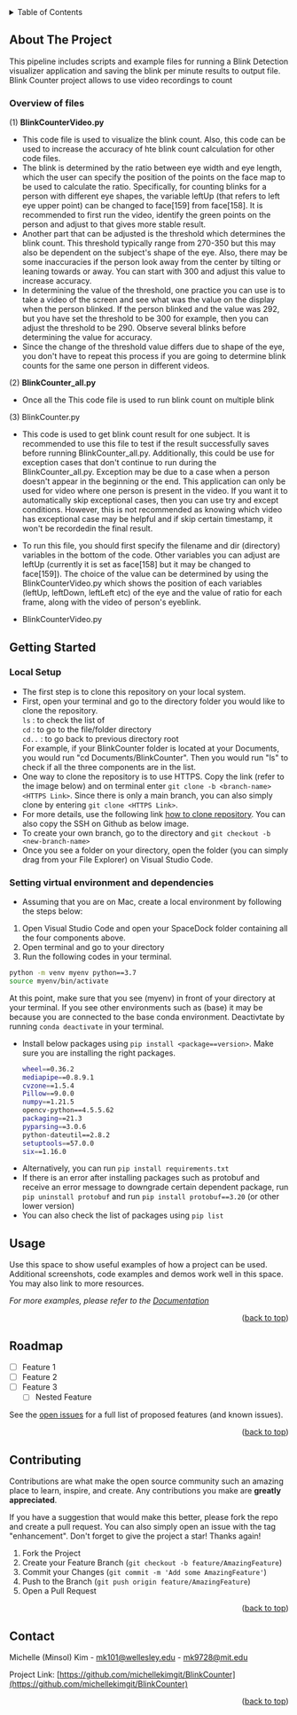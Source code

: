 <!-- TABLE OF CONTENTS -->
<details>
  <summary>Table of Contents</summary>
  <ol>
    <li>
      <a href="#about-the-project">About The Project</a>
    </li>
    <li>
      <a href="#getting-started">Getting Started</a>
      <ul>
        <li><a href="#Local Setup">Local Setup</a></li>
        <li><a href="#Setting virtual environment and dependenciess">Setting virtual environment and dependencies</a></li>
      </ul>
    </li>
    <li><a href="#usage">Usage</a></li>
    <li><a href="#roadmap">Roadmap</a></li>
    <li><a href="#contributing">contributing</a></li>
    <li><a href="#contact">Contact</a></li>
  </ol>
</details>


<!-- ABOUT THE PROJECT -->
## About The Project
This pipeline includes scripts and example files for running a Blink Detection visualizer application and saving the blink per minute results to output file. 
Blink Counter project allows to use video recordings to count 

### Overview of files 
(1) **BlinkCounterVideo.py** 
- This code file is used to visualize the blink count. Also, this code can be used to increase the accuracy of hte blink count calculation for other code files.
- The blink is determined by the ratio between eye width and eye length, which the user can specify the position of the points on the face map to be used to calculate the ratio. Specifically, for counting blinks for a person with different eye shapes, the variable leftUp (that refers to left eye upper point) can be changed to face[159] from face[158]. It is recommended to first run the video, identify the green points on the person and adjust to that gives more stable result.
- Another part that can be adjusted is the threshold which determines the blink count. This threshold typically range from 270-350 but this may also be dependent on the subject's shape of the eye. Also, there may be some inaccuracies if the person look away from the center by tilting or leaning towards or away. You can start with 300 and adjust this value to increase accuracy.
- In determining the value of the threshold, one practice you can use is to take a video of the screen and see what was the value on the display when the person blinked. If the person blinked and the value was 292, but you have set the threshold to be 300 for example, then you can adjust the threshold to be 290. Observe several blinks before determining the value for accuracy.
- Since the change of the threshold value differs due to shape of the eye, you don't have to repeat this process if you are going to determine blink counts for the same one person in different videos.


(2) **BlinkCounter_all.py**
- Once all the 
This code file is used to run blink count on multiple blink 

(3) BlinkCounter.py
- This code is used to get blink count result for one subject. It is recommended to use this file to test if the result successfully saves before running BlinkCounter_all.py. Additionally, this could be use for exception cases that don't continue to run during the BlinkCounter_all.py. Exception may be due to a case when a person doesn't appear in the beginning or the end. This application can only be used for video where one person is present in the video. If you want it to automatically skip exceptional cases, then you can use try and except conditions. However, this is not recommended as knowing which video has exceptional case may be helpful and if skip certain timestamp, it won't be recordedin the final result.
- To run this file, you should first specify the filename and dir (directory) variables in the bottom of the code. Other variables you can adjust are leftUp (currently it is set as face[158] but it may be changed to face[159]). The choice of the value can be determined by using the BlinkCounterVideo.py which shows the position of each variables (leftUp, leftDown, leftLeft etc) of the eye and the value of ratio for each frame, along with the video of person's eyeblink.

- BlinkCounterVideo.py

<!-- GETTING STARTED -->
## Getting Started
### Local Setup 
 * The first step is to clone this repository on your local system.
 * First, open your terminal and go to the directory folder you would like to clone the repository. <br>
       `ls` : to check the list of <br> 
       `cd` : to go to the file/folder directory <br> 
       `cd..` : to go back to previous directory root<br> 
   For example, if your BlinkCounter folder is located at your Documents, you would run "cd Documents/BlinkCounter". Then you would run "ls" to check if all the three components are in the list. <br> 
 * One way to clone the repository is to use HTTPS. Copy the link (refer to the image below) and on terminal enter `git clone -b <branch-name> <HTTPS Link>`. Since there is only a main branch, you can also simply clone by entering `git clone <HTTPS Link>`. 
 * For more details, use the following link [how to clone repository](https://docs.github.com/en/repositories/creating-and-managing-repositories/cloning-a-repository). You can also copy the SSH on Github as below image.
 * To create your own branch, go to the directory and `git checkout -b <new-branch-name>`
 * Once you see a folder on your directory, open the folder (you can simply drag from your File Explorer) on Visual Studio Code.

### Setting virtual environment and dependencies
* Assuming that you are on Mac, create a local environment by following the steps below: 

1. Open Visual Studio Code and open your SpaceDock folder containing all the four components above.
2. Open terminal and go to your directory <br> 
3. Run the following codes in your terminal.
   
```sh
python -m venv myenv python==3.7
source myenv/bin/activate
```
At this point, make sure that you see (myenv) in front of your directory at your terminal. If you see other environments such as (base) it may be because you are connected to the base conda environment. 
Deactivtate by running `conda deactivate` in your terminal.<br>
* Install below packages using `pip install <package==version>`. Make sure you are installing the right packages. 
  ```sh
  wheel==0.36.2
  mediapipe==0.8.9.1
  cvzone==1.5.4
  Pillow==9.0.0
  numpy==1.21.5
  opencv-python==4.5.5.62
  packaging==21.3
  pyparsing==3.0.6
  python-dateutil==2.8.2
  setuptools==57.0.0
  six==1.16.0
  ```
* Alternatively, you can run `pip install requirements.txt`
* If there is an error after installing packages such as protobuf and receive an error message to downgrade certain dependent package, run `pip uninstall protobuf` and run `pip install protobuf==3.20` (or other lower version) 
* You can also check the list of packages using `pip list`
  

<!-- USAGE EXAMPLES -->
## Usage

Use this space to show useful examples of how a project can be used. Additional screenshots, code examples and demos work well in this space. You may also link to more resources.

_For more examples, please refer to the [Documentation](https://example.com)_

<p align="right">(<a href="#readme-top">back to top</a>)</p>



<!-- ROADMAP -->
## Roadmap

- [ ] Feature 1
- [ ] Feature 2
- [ ] Feature 3
    - [ ] Nested Feature

See the [open issues](https://github.com/github_username/repo_name/issues) for a full list of proposed features (and known issues).

<p align="right">(<a href="#readme-top">back to top</a>)</p>



<!-- CONTRIBUTING -->
## Contributing

Contributions are what make the open source community such an amazing place to learn, inspire, and create. Any contributions you make are **greatly appreciated**.

If you have a suggestion that would make this better, please fork the repo and create a pull request. You can also simply open an issue with the tag "enhancement".
Don't forget to give the project a star! Thanks again!

1. Fork the Project
2. Create your Feature Branch (`git checkout -b feature/AmazingFeature`)
3. Commit your Changes (`git commit -m 'Add some AmazingFeature'`)
4. Push to the Branch (`git push origin feature/AmazingFeature`)
5. Open a Pull Request

<p align="right">(<a href="#readme-top">back to top</a>)</p>

<!-- CONTACT -->
## Contact

Michelle (Minsol) Kim - mk101@wellesley.edu - mk9728@mit.edu

Project Link: [https://github.com/michellekimgit/BlinkCounter](https://github.com/michellekimgit/BlinkCounter)

<p align="right">(<a href="#readme-top">back to top</a>)</p>
